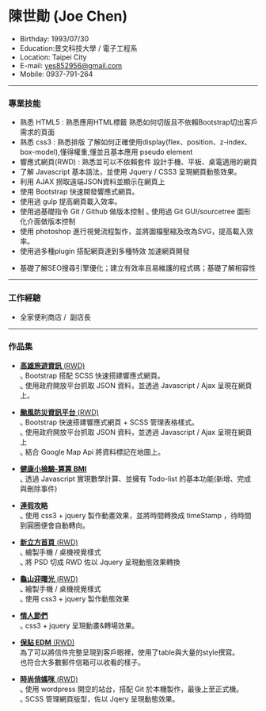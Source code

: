 # 陳世勛 (Joe Chen) 
- Birthday: 1993/07/30
- Education:景文科技大學 / 電子工程系
- Location: Taipei City
- E-mail: yes852956@gmail.com
- Mobile: 0937-791-264
<hr>

### 專業技能
- 熟悉 HTML5 : 熟悉應用HTML標籤 熟悉如何切版且不依賴Bootstrap切出客戶需求的頁面
- 熟悉 css3  : 熟悉排版 了解如何正確使用display(flex、position、z-index、box-model),懂得權重,懂並且基本應用 pseudo element
- 響應式網頁(RWD) : 熟悉並可以不依賴套件 設計手機、平板、桌電適用的網頁
- 了解 Javascript 基本語法，並使用 Jquery / CSS3 呈現網頁動態效果。
- 利用 AJAX 撈取遠端JSON資料並顯示在網頁上
- 使用 Bootstrap 快速開發響應式網頁。
- 使用過 gulp 提高網頁載入效率。
- 使用過基礎指令 Git / Github 做版本控制
⌞ 使用過 Git GUI/sourcetree 圖形化介面做版本控制
- 使用 photoshop 進行視覺流程製作，並將圖檔壓縮及改為SVG，提高載入效率。
- 使用過多種plugin 搭配網頁達到多種特效 加速網頁開發
* 基礎了解SEO搜尋引擎優化；建立有效率且易維護的程式碼；基礎了解相容性
<hr>

### 工作經驗 
-  全家便利商店 /  副店長 <span></span><BR>

<hr>

### 作品集 
- <a href="http://ternchen.000webhostapp.com/Travel/index.html" target="_blank"><B>高雄旅遊資訊</B> (RWD)</a> <BR>
  ⌞ Bootstrap 搭配 SCSS 快速搭建響應式網頁。 <BR>
  ⌞ 使用政府開放平台抓取 JSON 資料，並透過 Javascript / Ajax 呈現在網頁上。<BR>

- <a href="https://ternmayday.github.io/NESAT_nine/" target="_blank"><B>颱風防災資訊平台</B> (RWD)</a> <BR>
  ⌞ Bootstrap 快速搭建響應式網頁 + SCSS 管理表格樣式。 <BR>
  ⌞ 使用政府開放平台抓取 JSON 資料，並透過 Javascript / Ajax 呈現在網頁上<BR>
  ⌞ 結合 Google Map Api 將資料標記在地圖上。<BR>
  
- <a href="http://ternchen.000webhostapp.com/BMI/" target="_blank"><B>健康小檢驗-算算 BMI </B> </a> <BR>
  ⌞ 透過 Javascript 實現數學計算、並擁有 Todo-list 的基本功能(新增、完成與刪除事件) <BR>

- <a href="http://ternchen.000webhostapp.com/Holiday/index.html" target="_blank"><B>連假攻略</B></a> <BR>
  ⌞ 使用 css3 + jquery 製作動畫效果，並將時間轉換成 timeStamp ，待時間到圓圈便會自動轉向。 <BR> 

- <a href="http://ternchen.hol.es/cue_index/" target="_blank"><B>新立方首頁</B> (RWD)</a> <BR>
  ⌞ 繪製手機 / 桌機視覺樣式<BR>
  ⌞ 將 PSD 切成 RWD 佐以 Jquery 呈現動態效果轉換<BR>

- <a href="http://www.yilan.ehrhotel.com/act/2016_Greet_Dawn/" target="_blank"><B>龜山迎曙光</B> (RWD)</a> <BR>
  ⌞ 繪製手機 / 桌機視覺樣式<BR>
  ⌞ 使用 css3 + jquery 製作動態效果<BR>

- <a href="http://www.yangmei.ehrhotel.com/act/2016_Lovers/" target="_blank"><B>情人節們</B></a> <BR>
  ⌞ css3 + jquery 呈現動畫&轉場效果。 <BR>

- <a href="http://ternchen.hol.es/Edm_2016.08/" target="_blank"><B>保貼 EDM</B> (RWD)</a> <BR>
   為了可以將信件完整呈現到客戶眼裡，使用了table與大量的style撰寫。<BR>
   也符合大多數郵件信箱可以收看的樣子。<BR>

- <a href="https://mamaclub.com/learn/collection/prettymom/" target="_blank"><B>時尚俏媽咪</B> (RWD)</a> <BR>
  ⌞ 使用 wordpress 開空的站台，搭配 Git 於本機製作，最後上至正式機。<BR>
  ⌞ SCSS 管理網頁版型，佐以 Jqery 呈現動態效果。<BR>



